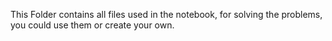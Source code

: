 This Folder contains all files used in the notebook, for solving the problems, you could use them or create your own.
